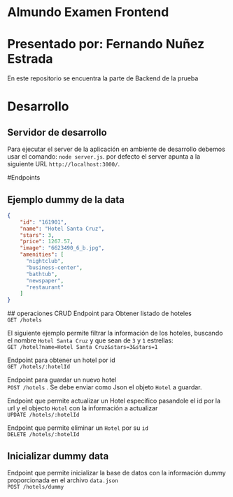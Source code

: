 # Almundo Examen Frontend
# Presentado por: Fernando Nuñez Estrada

En este repositorio se encuentra la parte de Backend de la prueba

# Desarrollo

## Servidor de desarrollo

Para ejecutar el server de la aplicación en ambiente de desarrollo debemos usar el comando: `node server.js`. 
por defecto el server apunta a la siguiente URL `http://localhost:3000/`. 

#Endpoints

## Ejemplo dummy de la data

```json
{
    "id": "161901",
    "name": "Hotel Santa Cruz",
    "stars": 3,
    "price": 1267.57,
    "image": "6623490_6_b.jpg",
    "amenities": [
      "nightclub",
      "business-center",
      "bathtub",
      "newspaper",
      "restaurant"
    ]
}
```

## operaciones CRUD
Endpoint para Obtener listado de hoteles  
`GET /hotels`  

El siguiente ejemplo permite filtrar la información de los hoteles, buscando el nombre `Hotel Santa Cruz` y que sean de `3` y `1` estrellas:  
`GET /hotel?name=Hotel Santa Cruz&stars=3&stars=1`  

Endpoint para obtener un hotel por id  
`GET /hotels/:hotelId`  

Endpoint para guardar un nuevo hotel  
`POST /hotels` . Se debe enviar como Json el objeto `Hotel` a guardar.  

Endpoint que permite actualizar un Hotel específico pasandole el id por la url y el objecto `Hotel` con la información a actualizar  
`UPDATE /hotels/:hotelId`  

Endpoint que permite eliminar un `Hotel` por su `id`  
`DELETE /hotels/:hotelId`  
  
## Inicializar dummy data
Endpoint que permite inicializar la base de datos con la información dummy proporcionada en el archivo `data.json`  
`POST /hotels/dummy`  